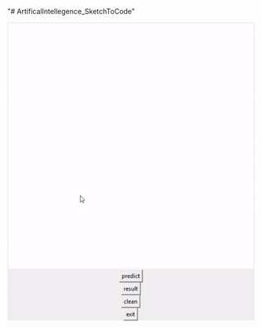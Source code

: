 "# ArtificalIntellegence_SketchToCode" 


![Alt Text](https://github.com/zaidsallam10/ArtificalIntellegence_SketchToCode/blob/master/sketchCode.gif)

